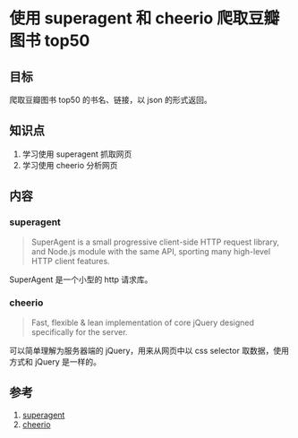 # 使用 superagent 和 cheerio 爬取豆瓣图书 top50

## 目标

爬取豆瓣图书 top50 的书名、链接，以 json 的形式返回。

## 知识点

1. 学习使用 superagent 抓取网页
2. 学习使用 cheerio 分析网页

## 内容

### superagent

> SuperAgent is a small progressive client-side HTTP request library, and Node.js module with the same API, sporting many high-level HTTP client features. 

SuperAgent 是一个小型的 http 请求库。

### cheerio

> Fast, flexible & lean implementation of core jQuery designed specifically for the server.

可以简单理解为服务器端的 jQuery，用来从网页中以 css selector 取数据，使用方式和 jQuery 是一样的。

## 参考
1. [superagent](https://github.com/visionmedia/superagent)
2. [cheerio](https://github.com/cheeriojs/cheerio)